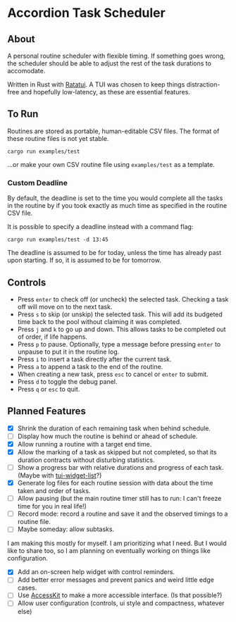 # Accordion Task Scheduler

## About

A personal routine scheduler with flexible timing. If something goes wrong, the scheduler should be able to adjust the rest of the task durations to accomodate.

Written in Rust with [Ratatui](https://ratatui.rs/). A TUI was chosen to keep things distraction-free and hopefully low-latency, as these are essential features.

## To Run

Routines are stored as portable, human-editable CSV files. The format of these routine files is not yet stable.

```
cargo run examples/test
```

...or make your own CSV routine file using `examples/test` as a template.

### Custom Deadline

By default, the deadline is set to the time you would complete all the tasks in the routine by if you took exactly as much time as specified in the routine CSV file.

It is possible to specify a deadline instead with a command flag:

```
cargo run examples/test -d 13:45
```

The deadline is assumed to be for today, unless the time has already past upon starting. If so, it is assumed to be for tomorrow.

## Controls

- Press `enter` to check off (or uncheck) the selected task. Checking a task off will move on to the next task.
- Press `s` to skip (or unskip) the selected task. This will add its budgeted time back to the pool without claiming it was completed.
- Press `j` and `k` to go up and down. This allows tasks to be completed out of order, if life happens.
- Press `p` to pause. Optionally, type a message before pressing `enter` to unpause to put it in the routine log.
- Press `i` to insert a task directly after the current task.
- Press `a` to append a task to the end of the routine.
- When creating a new task, press `esc` to cancel or `enter` to submit.
- Press `d` to toggle the debug panel.
- Press `q` or `esc` to quit.

## Planned Features

- [x] Shrink the duration of each remaining task when behind schedule.
- [ ] Display how much the routine is behind or ahead of schedule.
- [x] Allow running a routine with a target end time.
- [x] Allow the marking of a task as skipped but not completed, so that its duration contracts without disturbing statistics.
- [ ] Show a progress bar with relative durations and progress of each task. (Maybe with [tui-widget-list](https://github.com/preiter93/tui-widget-list)?)
- [x] Generate log files for each routine session with data about the time taken and order of tasks.
- [ ] Allow pausing (but the main routine timer still has to run: I can't freeze time for you in real life!)
- [ ] Record mode: record a routine and save it and the observed timings to a routine file.
- [ ] Maybe someday: allow subtasks.

I am making this mostly for myself. I am prioritizing what I need. But I would like to share too, so I am planning on eventually working on things like configuration.

- [x] Add an on-screen help widget with control reminders.
- [ ] Add better error messages and prevent panics and weird little edge cases.
- [ ] Use [AccessKit](https://github.com/AccessKit/accesskit) to make a more accessible interface. (Is that possible?)
- [ ] Allow user configuration (controls, ui style and compactness, whatever else)
